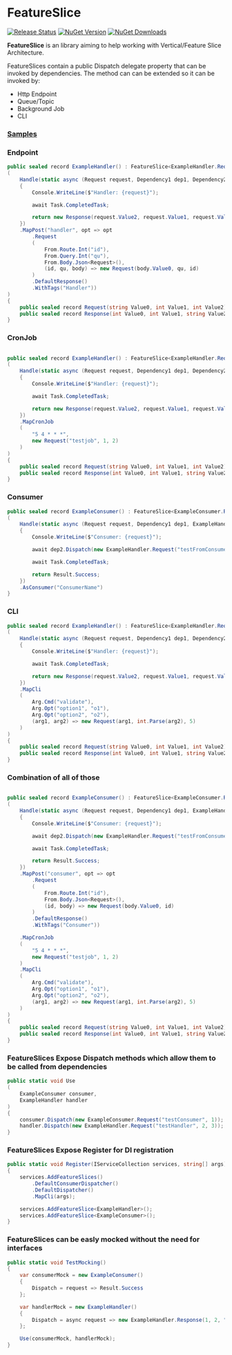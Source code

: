 # FeatureSlice

[![Release Status](https://img.shields.io/github/actions/workflow/status/HubiBoar/FeatureSlice/publish.yml)](https://github.com/HubiBoar/FeatureSlice/actions/workflows/publish.yml)
[![NuGet Version](https://img.shields.io/nuget/v/FeatureSlice)](https://www.nuget.org/packages/FeatureSlice/)
[![NuGet Downloads](https://img.shields.io/nuget/dt/FeatureSlice)](https://www.nuget.org/packages/FeatureSlice/)

**FeatureSlice** is an library aiming to help working with Vertical/Feature Slice Architecture.

FeatureSlices contain a public Dispatch delegate property that can be invoked by dependencies.
The method can can be extended so it can be invoked by:
- Http Endpoint
- Queue/Topic
- Background Job
- CLI

### [Samples](src/Samples/Sample.cs)

### Endpoint
```csharp
public sealed record ExampleHandler() : FeatureSlice<ExampleHandler.Request, ExampleHandler.Response>
(
    Handle(static async (Request request, Dependency1 dep1, Dependency2 dep2) =>
    {
        Console.WriteLine($"Handler: {request}");

        await Task.CompletedTask;

        return new Response(request.Value2, request.Value1, request.Value0);
    })
    .MapPost("handler", opt => opt
        .Request
        (
            From.Route.Int("id"),
            From.Query.Int("qu"),
            From.Body.Json<Request>(),
            (id, qu, body) => new Request(body.Value0, qu, id)
        )
        .DefaultResponse()
        .WithTags("Handler"))
)
{
    public sealed record Request(string Value0, int Value1, int Value2);
    public sealed record Response(int Value0, int Value1, string Value2);
}
```

### CronJob
```csharp

public sealed record ExampleHandler() : FeatureSlice<ExampleHandler.Request, ExampleHandler.Response>
(
    Handle(static async (Request request, Dependency1 dep1, Dependency2 dep2) =>
    {
        Console.WriteLine($"Handler: {request}");

        await Task.CompletedTask;

        return new Response(request.Value2, request.Value1, request.Value0);
    })
    .MapCronJob
    (
        "5 4 * * *",
        new Request("testjob", 1, 2)
    )
)
{
    public sealed record Request(string Value0, int Value1, int Value2);
    public sealed record Response(int Value0, int Value1, string Value2);
}
```

### Consumer
```csharp
public sealed record ExampleConsumer() : FeatureSlice<ExampleConsumer.Request>
(
    Handle(static async (Request request, Dependency1 dep1, ExampleHandler dep2) => 
    {
        Console.WriteLine($"Consumer: {request}");

        await dep2.Dispatch(new ExampleHandler.Request("testFromConsumer", 0, 1));

        await Task.CompletedTask;

        return Result.Success;
    })
    .AsConsumer("ConsumerName")
}
```

### CLI
```csharp
public sealed record ExampleHandler() : FeatureSlice<ExampleHandler.Request, ExampleHandler.Response>
(
    Handle(static async (Request request, Dependency1 dep1, Dependency2 dep2) =>
    {
        Console.WriteLine($"Handler: {request}");

        await Task.CompletedTask;

        return new Response(request.Value2, request.Value1, request.Value0);
    })
    .MapCli
    (
        Arg.Cmd("validate"),
        Arg.Opt("option1", "o1"),
        Arg.Opt("option2", "o2"),
        (arg1, arg2) => new Request(arg1, int.Parse(arg2), 5)   
    )
)
{
    public sealed record Request(string Value0, int Value1, int Value2);
    public sealed record Response(int Value0, int Value1, string Value2);
}
```

### Combination of all of those
```csharp

public sealed record ExampleConsumer() : FeatureSlice<ExampleConsumer.Request>
(
    Handle(static async (Request request, Dependency1 dep1, ExampleHandler dep2) => 
    {
        Console.WriteLine($"Consumer: {request}");

        await dep2.Dispatch(new ExampleHandler.Request("testFromConsumer", 0, 1));

        await Task.CompletedTask;

        return Result.Success;
    })
    .MapPost("consumer", opt => opt
        .Request
        (
            From.Route.Int("id"),
            From.Body.Json<Request>(),
            (id, body) => new Request(body.Value0, id)
        )
        .DefaultResponse()
        .WithTags("Consumer"))

    .MapCronJob
    (
        "5 4 * * *",
        new Request("testjob", 1, 2)
    )
    .MapCli
    (
        Arg.Cmd("validate"),
        Arg.Opt("option1", "o1"),
        Arg.Opt("option2", "o2"),
        (arg1, arg2) => new Request(arg1, int.Parse(arg2), 5)   
    )
)
{
    public sealed record Request(string Value0, int Value1, int Value2);
    public sealed record Response(int Value0, int Value1, string Value2);
}
```

### FeatureSlices Expose Dispatch methods which allow them to be called from dependencies
```csharp
public static void Use
(
    ExampleConsumer consumer,
    ExampleHandler handler
)
{
    consumer.Dispatch(new ExampleConsumer.Request("testConsumer", 1));
    handler.Dispatch(new ExampleHandler.Request("testHandler", 2, 3));
}
```

### FeatureSlices Expose Register for DI registration
```csharp
public static void Register(IServiceCollection services, string[] args)
{
    services.AddFeatureSlices()
        .DefaultConsumerDispatcher()
        .DefaultDispatcher()
        .MapCli(args);

    services.AddFeatureSlice<ExampleHandler>();
    services.AddFeatureSlice<ExampleConsumer>();
}
```

### FeatureSlices can be easly mocked without the need for interfaces
```csharp
public static void TestMocking()
{
    var consumerMock = new ExampleConsumer()
    {
        Dispatch = request => Result.Success
    };

    var handlerMock = new ExampleHandler()
    {
        Dispatch = async request => new ExampleHandler.Response(1, 2, "testResponse")
    };

    Use(consumerMock, handlerMock);
}
```
